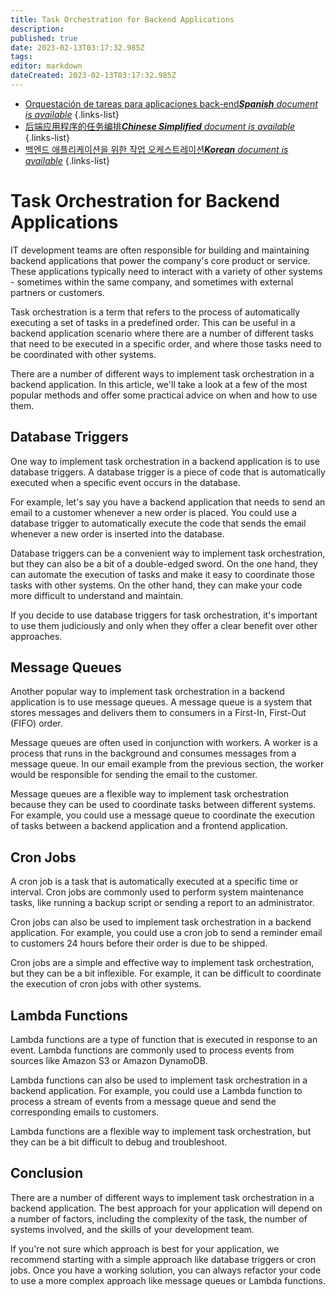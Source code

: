 ```yaml
---
title: Task Orchestration for Backend Applications
description: 
published: true
date: 2023-02-13T03:17:32.985Z
tags: 
editor: markdown
dateCreated: 2023-02-13T03:17:32.985Z
---
```


- [Orquestación de tareas para aplicaciones back-end***Spanish** document is available*](/es/Knowledge-base/Backend/task-orchestration-for-backend-applications)
{.links-list}
- [后端应用程序的任务编排***Chinese Simplified** document is available*](/zh/Knowledge-base/Backend/task-orchestration-for-backend-applications)
{.links-list}
- [백엔드 애플리케이션을 위한 작업 오케스트레이션***Korean** document is available*](/ko/Knowledge-base/Backend/task-orchestration-for-backend-applications)
{.links-list}


# Task Orchestration for Backend Applications

IT development teams are often responsible for building and maintaining backend applications that power the company's core product or service. These applications typically need to interact with a variety of other systems - sometimes within the same company, and sometimes with external partners or customers.

Task orchestration is a term that refers to the process of automatically executing a set of tasks in a predefined order. This can be useful in a backend application scenario where there are a number of different tasks that need to be executed in a specific order, and where those tasks need to be coordinated with other systems.

There are a number of different ways to implement task orchestration in a backend application. In this article, we'll take a look at a few of the most popular methods and offer some practical advice on when and how to use them.

## Database Triggers

One way to implement task orchestration in a backend application is to use database triggers. A database trigger is a piece of code that is automatically executed when a specific event occurs in the database.

For example, let's say you have a backend application that needs to send an email to a customer whenever a new order is placed. You could use a database trigger to automatically execute the code that sends the email whenever a new order is inserted into the database.

Database triggers can be a convenient way to implement task orchestration, but they can also be a bit of a double-edged sword. On the one hand, they can automate the execution of tasks and make it easy to coordinate those tasks with other systems. On the other hand, they can make your code more difficult to understand and maintain.

If you decide to use database triggers for task orchestration, it's important to use them judiciously and only when they offer a clear benefit over other approaches.

## Message Queues

Another popular way to implement task orchestration in a backend application is to use message queues. A message queue is a system that stores messages and delivers them to consumers in a First-In, First-Out (FIFO) order.

Message queues are often used in conjunction with workers. A worker is a process that runs in the background and consumes messages from a message queue. In our email example from the previous section, the worker would be responsible for sending the email to the customer.

Message queues are a flexible way to implement task orchestration because they can be used to coordinate tasks between different systems. For example, you could use a message queue to coordinate the execution of tasks between a backend application and a frontend application.

## Cron Jobs

A cron job is a task that is automatically executed at a specific time or interval. Cron jobs are commonly used to perform system maintenance tasks, like running a backup script or sending a report to an administrator.

Cron jobs can also be used to implement task orchestration in a backend application. For example, you could use a cron job to send a reminder email to customers 24 hours before their order is due to be shipped.

Cron jobs are a simple and effective way to implement task orchestration, but they can be a bit inflexible. For example, it can be difficult to coordinate the execution of cron jobs with other systems.

## Lambda Functions

Lambda functions are a type of function that is executed in response to an event. Lambda functions are commonly used to process events from sources like Amazon S3 or Amazon DynamoDB.

Lambda functions can also be used to implement task orchestration in a backend application. For example, you could use a Lambda function to process a stream of events from a message queue and send the corresponding emails to customers.

Lambda functions are a flexible way to implement task orchestration, but they can be a bit difficult to debug and troubleshoot.

## Conclusion

There are a number of different ways to implement task orchestration in a backend application. The best approach for your application will depend on a number of factors, including the complexity of the task, the number of systems involved, and the skills of your development team.

If you're not sure which approach is best for your application, we recommend starting with a simple approach like database triggers or cron jobs. Once you have a working solution, you can always refactor your code to use a more complex approach like message queues or Lambda functions.